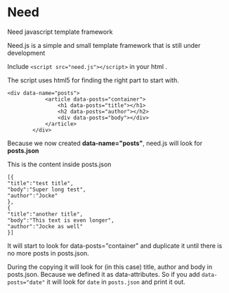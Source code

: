 Need
====

Need javascript template framework

Need.js is a simple and small template framework that is still under development

Include ```<script src="need.js"></script>``` in your html <head>.

The script uses html5 for finding the right part to start with.

```
<div data-name="posts">
            <article data-posts="container">
                <h1 data-posts="title"></h1>
                <h2 data-posts="author"></h2>
                <div data-posts="body"></div>
            </article>
        </div>
```

Because we now created **data-name="posts"**, need.js will look for **posts.json**

This is the content inside posts.json

```
[{
"title":"test title",
"body":"Super long test",
"author":"Jocke"
},
{
"title":"another title",
"body":"This text is even longer",
"author":"Jocke as well"
}]
```

It will start to look for data-posts="container" and duplicate it until there is no more posts in posts.json.

During the copying it will look for (in this case) title, author and body in posts.json. Because we defined it as data-attributes. So if you add ```data-posts="date"``` it will look for ```date``` in ```posts.json``` and print it out.





